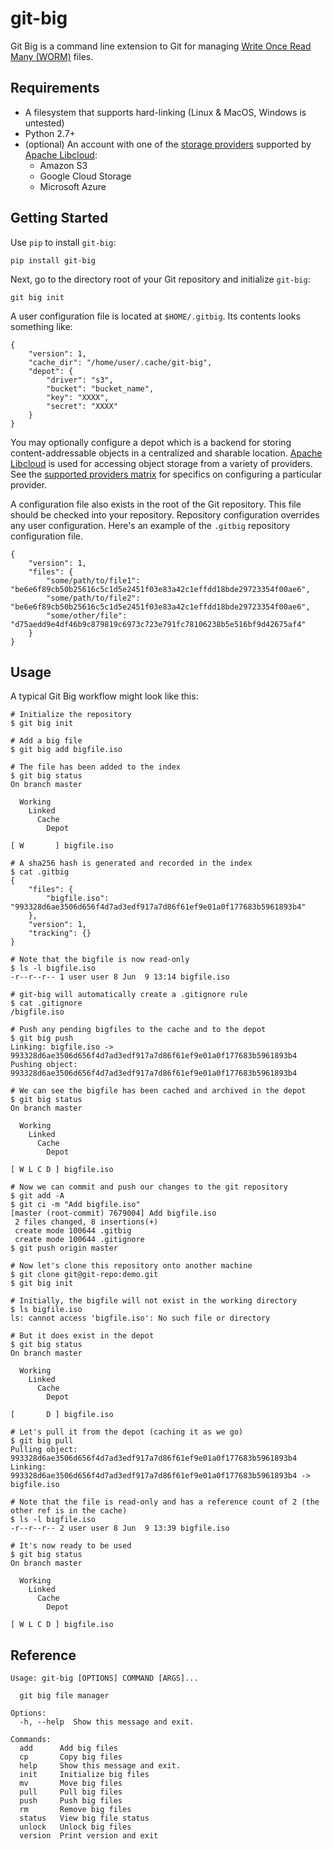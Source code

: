 # git-big

Git Big is a command line extension to Git for managing
[Write Once Read Many (WORM)](https://en.wikipedia.org/wiki/Write_once_read_many) files.

## Requirements

* A filesystem that supports hard-linking (Linux & MacOS, Windows is untested)
* Python 2.7+
* (optional) An account with one of the 
  [storage providers](https://libcloud.readthedocs.io/en/latest/storage/supported_providers.html)
  supported by [Apache Libcloud](https://libcloud.apache.org/):
  * Amazon S3
  * Google Cloud Storage
  * Microsoft Azure

## Getting Started

Use `pip` to install `git-big`:

```
pip install git-big
```

Next, go to the directory root of your Git repository and initialize `git-big`:

```
git big init
```

A user configuration file is located at `$HOME/.gitbig`.
Its contents looks something like:

```
{
    "version": 1,
    "cache_dir": "/home/user/.cache/git-big",
    "depot": {
        "driver": "s3",
        "bucket": "bucket_name",
        "key": "XXXX",
        "secret": "XXXX"
    }
}
```

You may optionally configure a depot which is a backend for storing
content-addressable objects in a centralized and sharable location.
[Apache Libcloud](https://libcloud.apache.org/) is used for accessing
object storage from a variety of providers.
See the
[supported providers matrix](https://libcloud.readthedocs.io/en/latest/storage/supported_providers.html)
for specifics on configuring a particular provider.

A configuration file also exists in the root of the Git repository.
This file should be checked into your repository.
Repository configuration overrides any user configuration.
Here's an example of the `.gitbig` repository configuration file.

```
{
    "version": 1,
    "files": {
        "some/path/to/file1": "be6e6f89cb50b25616c5c1d5e2451f03e83a42c1effdd18bde29723354f00ae6",
        "some/path/to/file2": "be6e6f89cb50b25616c5c1d5e2451f03e83a42c1effdd18bde29723354f00ae6",
        "some/other/file": "d75aedd9e4df46b9c879819c6973c723e791fc78106238b5e516bf9d42675af4"
    }
}
```

## Usage

A typical Git Big workflow might look like this:

```
# Initialize the repository
$ git big init

# Add a big file
$ git big add bigfile.iso

# The file has been added to the index
$ git big status
On branch master

  Working
    Linked
      Cache
        Depot

[ W       ] bigfile.iso

# A sha256 hash is generated and recorded in the index
$ cat .gitbig
{
    "files": {
        "bigfile.iso": "993328d6ae3506d656f4d7ad3edf917a7d86f61ef9e01a0f177683b5961893b4"
    }, 
    "version": 1, 
    "tracking": {}
}

# Note that the bigfile is now read-only
$ ls -l bigfile.iso
-r--r--r-- 1 user user 8 Jun  9 13:14 bigfile.iso

# git-big will automatically create a .gitignore rule
$ cat .gitignore
/bigfile.iso

# Push any pending bigfiles to the cache and to the depot
$ git big push
Linking: bigfile.iso -> 993328d6ae3506d656f4d7ad3edf917a7d86f61ef9e01a0f177683b5961893b4
Pushing object: 993328d6ae3506d656f4d7ad3edf917a7d86f61ef9e01a0f177683b5961893b4

# We can see the bigfile has been cached and archived in the depot
$ git big status
On branch master

  Working
    Linked
      Cache
        Depot

[ W L C D ] bigfile.iso

# Now we can commit and push our changes to the git repository
$ git add -A
$ git ci -m "Add bigfile.iso"
[master (root-commit) 7679004] Add bigfile.iso
 2 files changed, 8 insertions(+)
 create mode 100644 .gitbig
 create mode 100644 .gitignore
$ git push origin master

# Now let's clone this repository onto another machine
$ git clone git@git-repo:demo.git
$ git big init

# Initially, the bigfile will not exist in the working directory
$ ls bigfile.iso
ls: cannot access 'bigfile.iso': No such file or directory

# But it does exist in the depot
$ git big status
On branch master

  Working
    Linked
      Cache
        Depot

[       D ] bigfile.iso

# Let's pull it from the depot (caching it as we go)
$ git big pull
Pulling object: 993328d6ae3506d656f4d7ad3edf917a7d86f61ef9e01a0f177683b5961893b4
Linking: 993328d6ae3506d656f4d7ad3edf917a7d86f61ef9e01a0f177683b5961893b4 -> bigfile.iso

# Note that the file is read-only and has a reference count of 2 (the other ref is in the cache)
$ ls -l bigfile.iso
-r--r--r-- 2 user user 8 Jun  9 13:39 bigfile.iso

# It's now ready to be used
$ git big status
On branch master

  Working
    Linked
      Cache
        Depot

[ W L C D ] bigfile.iso
```

## Reference

```
Usage: git-big [OPTIONS] COMMAND [ARGS]...

  git big file manager

Options:
  -h, --help  Show this message and exit.

Commands:
  add      Add big files
  cp       Copy big files
  help     Show this message and exit.
  init     Initialize big files
  mv       Move big files
  pull     Pull big files
  push     Push big files
  rm       Remove big files
  status   View big file status
  unlock   Unlock big files
  version  Print version and exit
```
